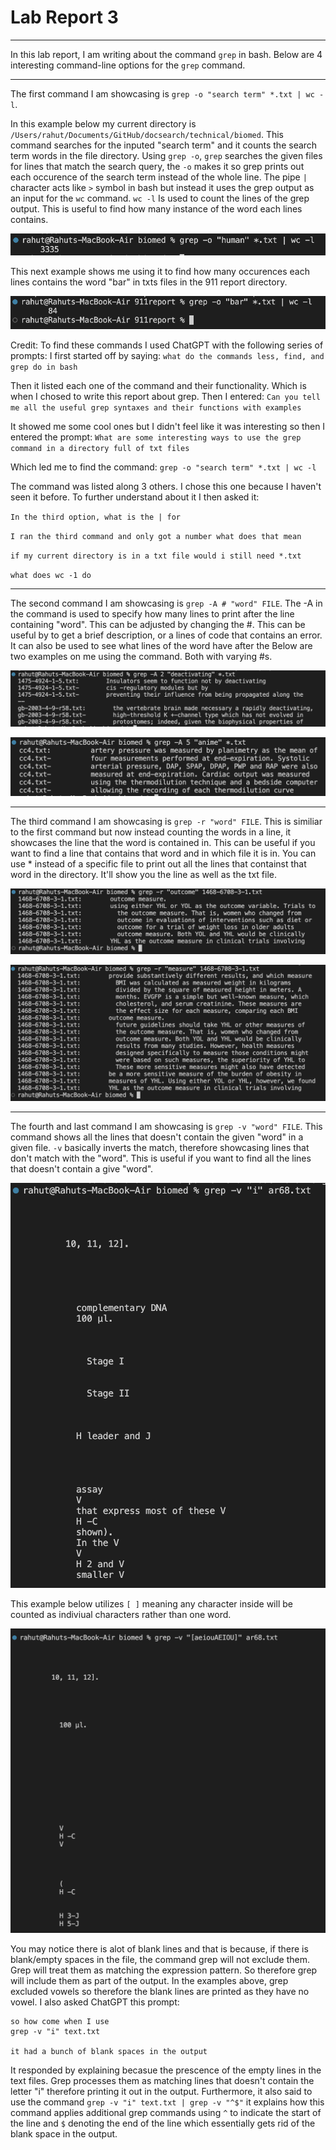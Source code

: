 # Lab Report 3
---

In this lab report, I am writing about the command `grep` in bash. Below are 4 interesting command-line options for the `grep` command.

---

The first command I am showcasing is `grep -o "search term" *.txt | wc -l`. 

In this example below my current directory is `/Users/rahut/Documents/GitHub/docsearch/technical/biomed`. This command searches for the inputed "search term" and it counts the search term words in the file directory. Using `grep -o`, `grep` searches the given files for lines that match the search query, the `-o` makes it so grep prints out each occurence of the search term instead of the whole line. The pipe `|` character acts like `>` symbol in bash but instead it uses the grep output as an input for the `wc` command. `wc -l` Is used to count the lines of the grep output. This is useful to find how many instance of the word each lines contains.

![img1](labss1.png)

This next example shows me using it to find how many occurences each lines contains the word "bar" in txts files in the 911 report directory.

![img2](lab3ss2.png)

Credit: To find these commands I used ChatGPT with the following series of prompts:
I first started off by saying:
`what do the commands less, find, and grep do in bash`


Then it listed each one of the command and their functionality. Which is when I chosed to write this report about grep.
Then I entered: `Can you tell me all the useful grep syntaxes and their functions with examples`


It showed me some cool ones but I didn't feel like it was interesting so then I entered the prompt:
`What are some interesting ways to use the grep command in a directory full of txt files`


Which led me to find the command:
`grep -o "search term" *.txt | wc -l`


The command was listed along 3 others. I chose this one because I haven't seen it before.
To further understand about it I then asked it:

`In the third option, what is the | for`

`I ran the third command and only got a number what does that mean`

`if my current directory is in a txt file would i still need *.txt`

`what does wc -1 do`

---

The second command I am showcasing is `grep -A # "word" FILE`. The -A in the command is used to specify how many lines to print after the line containing "word". This can be adjusted by changing the #. This can be useful by to get a brief description, or a lines of code that contains an error. It can also be used to see what lines of the word have after the Below are two examples on me using the command. Both with varying #s.

![img3](lab3ss3.png)

![img4](lab3ss4.png)

---

The third command I am showcasing is `grep -r "word" FILE`. This is similiar to the first command but now instead counting the words in a line, it showcases the line that the word is contained in. This can be useful if you want to find a line that contains that word and in which file it is in. You can use * instead of a specific file to print out all the lines that containst that word in the directory. It'll show you the line as well as the txt file.

![img5](lab3ss5.png)

![img6](lab3ss6.png)

---

The fourth and last command I am showcasing is `grep -v "word" FILE`. This command shows all the lines that doesn't contain the given "word" in a given file. `-v` basically inverts the match, therefore showcasing lines that don't match with the "word". This is useful if you want to find all the lines that doesn't contain a give "word". 

![img7](lab3ss7.png)

This example below utilizes `[ ]` meaning any character inside will be counted as indiviual characters rather than one word.

![img8](lab3ss8.png)

You may notice there is alot of blank lines and that is because, if there is blank/empty spaces in the file, the command grep will not exclude them. Grep will treat them as matching the expression pattern. So therefore grep will include them as part of the output. In the examples above, grep excluded vowels so therefore the blank lines are printed as they have no vowel. I also asked ChatGPT this prompt: 
```
so how come when I use 
grep -v "i" text.txt

it had a bunch of blank spaces in the output
```

It responded by explaining becasue the prescence of the empty lines in the text files. Grep processes them as matching lines that doesn't contain the letter "i" therefore printing it out in the output. Furthermore, it also said to use the command `grep -v "i" text.txt | grep -v "^$"` it explains how this command applies additional grep commands using `^` to indicate the start of the line and `$` denoting the end of the line which essentially gets rid of the blank space in the output.



